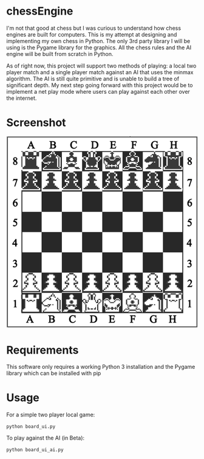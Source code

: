 # chessEngine

I'm not that good at chess but I was curious to understand how chess engines are built for computers. This is my attempt at designing and implementing my own chess in Python. The only 3rd party library I will be using is the Pygame library for the graphics. All the chess rules and the AI engine will be built from scratch in Python.

As of right now, this project will support two methods of playing: a local two player match and a single player match against an AI that uses the minmax algorithm. The AI is still quite primitive and is unable to build a tree of significant depth. My next step going forward with this project would be to implement a net play mode where users can play against each other over the internet.

# Screenshot
![Screenshot](screenshot.png)

# Requirements

This software only requires a working Python 3 installation and the Pygame library which can be installed with pip

# Usage

For a simple two player local game:

```
python board_ui.py
```

To play against the AI (in Beta):

```
python board_ui_ai.py
```
